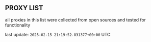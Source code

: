 ## PROXY LIST

all proxies in this list were collected from open sources and tested for functionality

last update: `2025-02-15 21:19:52.831377+00:00` UTC